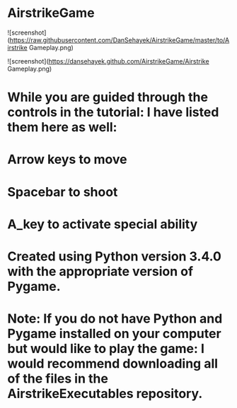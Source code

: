 # AirstrikeGame

![screenshot](https://raw.githubusercontent.com/DanSehayek/AirstrikeGame/master/to/Airstrike Gameplay.png)

![screenshot](https://dansehayek.github.com/AirstrikeGame/Airstrike Gameplay.png)

# While you are guided through the controls in the tutorial: I have listed them here as well:

# Arrow keys to move
# Spacebar to shoot
# A_key to activate special ability

# Created using Python version 3.4.0 with the appropriate version of Pygame.

# Note: If you do not have Python and Pygame installed on your computer but would like to play the game: I would recommend downloading all of the files in the AirstrikeExecutables repository.
